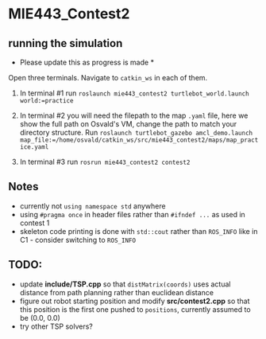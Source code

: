 # MIE443_Contest2

## running the simulation

* Please update this as progress is made *

Open three terminals. Navigate to `catkin_ws` in each of them.

1. In terminal #1 run `roslaunch mie443_contest2 turtlebot_world.launch world:=practice`

2. In terminal #2 you will need the filepath to the map `.yaml` file, here we show the full path on Osvald's VM, change the path to match your directory structure. Run `roslaunch turtlebot_gazebo amcl_demo.launch map_file:=/home/osvald/catkin_ws/src/mie443_contest2/maps/map_practice.yaml`

3. In terminal #3 run `rosrun mie443_contest2 contest2`

## Notes
- currently not `using namespace std` anywhere
- using `#pragma once` in header files rather than `#ifndef ...` as used in contest 1
- skeleton code printing is done with `std::cout` rather than `ROS_INFO` like in C1 - consider switching to `ROS_INFO`

## TODO:
- update **include/TSP.cpp** so that `distMatrix(coords)` uses actual distance from path planning rather than euclidean distance
- figure out robot starting position and modify **src/contest2.cpp** so that this position is the first one pushed to `positions`, currently assumed to be (0.0, 0.0)
- try other TSP solvers?
